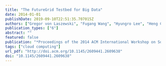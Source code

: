 ```yaml
---
title: "The FutureGrid Testbed for Big Data"
date: 2014-01-01
publishDate: 2019-09-10T22:51:35.707015Z
authors: ["Gregor von Laszewski", "Fugang Wang", "Hyungro Lee", "Heng Chen", "Geoffrey C. Fox"]
publication_types: ["6"]
abstract: ""
featured: false
publication: "*Proceedings of the 2014 ACM International Workshop on Software-defined Ecosystems*"
tags: ["cloud computing"]
url_pdf: "http://doi.acm.org/10.1145/2609441.2609638"
doi: "10.1145/2609441.2609638"
---
```


